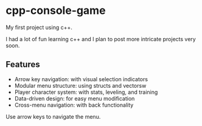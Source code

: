 # cpp-console-game
My first project using c++. 

I had a lot of fun learning c++ and I plan to post more intricate projects very soon.

## Features
- Arrow key navigation: with visual selection indicators
- Modular menu structure: using structs and vectorsw
- Player character system: with stats, leveling, and training
- Data-driven design: for easy menu modification
- Cross-menu navigation: with back functionality

Use arrow keys to navigate the menu.
